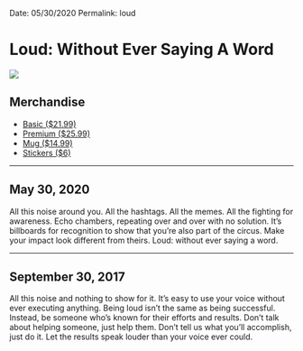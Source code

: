 Date: 05/30/2020
Permalink: loud

# Loud: Without Ever Saying A Word

![][image-1]

## Merchandise

- [Basic ($21.99)][1]
- [Premium ($25.99)][2]
- [Mug ($14.99)][3]
- [Stickers ($6)][4]

---- 

## May 30, 2020

All this noise around you. All the hashtags. All the memes. All the fighting for awareness. Echo chambers, repeating over and over with no solution. It’s billboards for recognition to show that you’re also part of the circus. Make your impact look different from theirs. Loud: without ever saying a word.


---- 

## September 30, 2017

All this noise and nothing to show for it. It’s easy to use your voice without ever executing anything. Being loud isn’t the same as being successful. Instead, be someone who’s known for their efforts and results. Don’t talk about helping someone, just help them. Don’t tell us what you’ll accomplish, just do it. Let the results speak louder than your voice ever could.

[1]:	https://teespring.com/shop/loud-nash
[2]:	https://teespring.com/shop/loud-nash
[3]:	https://teespring.com/shop/loud-nash
[4]:	https://teespring.com/shop/loud-nash

[image-1]:	https://i.imgur.com/8NN3GTg.jpg